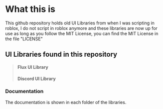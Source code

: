 # What this is
This github repository holds old UI Libraries from when I was scripting in roblox, I do not script in roblox anymore and these libraries are now up for use as long as you follow the MIT License, you can find the MIT License in the file "LICENSE"

## UI Libraries found in this repository
> #### Flux UI Library <br />
> #### Discord UI Library

### Documentation
The documentation is shown in each folder of the libraries.
